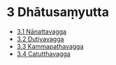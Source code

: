 

# 3 Dhātusaṃyutta

* [3.1 Nānattavagga](3/3.1.md)
* [3.2 Dutiyavagga](3/3.2.md)
* [3.3 Kammapathavagga](3/3.3.md)
* [3.4 Catutthavagga](3/3.4.md)



